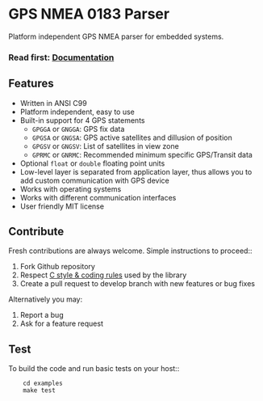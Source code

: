# GPS NMEA 0183 Parser

Platform independent GPS NMEA parser for embedded systems.

<h3>Read first: <a href="http://docs.majerle.eu/projects/gps-nmea-parser/">Documentation</a></h3>

## Features

* Written in ANSI C99
* Platform independent, easy to use
* Built-in support for 4 GPS statements
    * ``GPGGA`` or ``GNGGA``: GPS fix data
    * ``GPGSA`` or ``GNGSA``: GPS active satellites and dillusion of position
    * ``GPGSV`` or ``GNGSV``: List of satellites in view zone
    * ``GPRMC`` or ``GNRMC``: Recommended minimum specific GPS/Transit data
* Optional ``float`` or ``double`` floating point units
* Low-level layer is separated from application layer, thus allows you to add custom communication with GPS device
* Works with operating systems
* Works with different communication interfaces
* User friendly MIT license

## Contribute

Fresh contributions are always welcome. Simple instructions to proceed::

1. Fork Github repository
2. Respect [C style & coding rules](https://github.com/MaJerle/c-code-style) used by the library
3. Create a pull request to develop branch with new features or bug fixes

Alternatively you may:

1. Report a bug
2. Ask for a feature request

## Test

To build the code and run basic tests on your host::

        cd examples
        make test
